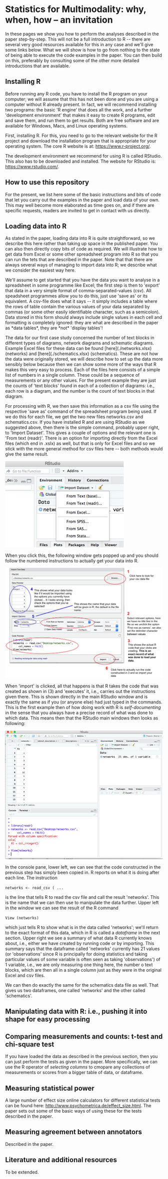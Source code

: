 # Statistics for Multimodality: why, when, how – an invitation

In these pages we show you how to perform the analyses described in the paper step-by-step. This will not be a full introduction to R -- there are several very good resources available for this in any case and we'll give some links below. What we will show is how to go from nothing to the state of being able to execute the code examples in the paper. You can then build on this, preferably by consulting some of the other more detailed introductions that are available.

## Installing R

Before running any R code, you have to install the R program on your computer; we will assume that this has not been done and you are using a computer without R already present. In fact, we will recommend installing two programs: the basic 'R engine' that does all the work, and a further 'development environment' that makes it easy to create R programs, edit and save them, and run them to get results. Both are free software and are available for Windows, Macs, and Linux operating systems. 

First, installing R. For this, you need to go to the relevant website for the R project and download the installation program that is appropriate for your operating system. The core R website is at: https://www.r-project.org/. 

The development environment we recommend for using R is called RStudio. This also has to be downloaded and installed. The website for RStudio is: https://www.rstudio.com/. 

## How to use this repository
For the present, we list here some of the basic instructions and bits of code that let you carry out the examples in the paper and load data of your own. This may well become more elaborated as time goes on, and if there are specific requests, readers are invited to get in contact with us directly.

## Loading data into R
As stated in the paper, loading data into R is quite straightforward, so we describe this here rather than taking up space in the published paper. You can also then directly copy bits of code as required. We will illustrate how to get data from Excel or some other spreadsheet program into R so that you can run the tets that are described in the paper. Note that that there are always several ways of managing to import data into R; we describe what we consider the easiest way here.

<p>We'll assume to get started that you have the data you want to analyse in a spreadsheet in some programme like Excel; the first step is then to 'export' that data in a very simple format of comma-separated-values (csv). All speadsheet programmes allow you to do this, just use 'save as' or its equivalent. A csv-file does what it says -- it simply includes a table where the rows of table contain the various values of your data separated by commas (or some other easily identifiable character, such as a semicolon). Data stored in this form should always include single values in each cell and formatting is completely ignored: they are what are described in the paper as *data tables*, they are *not* 'display tables'!
  
<p>The data for our first case study concerned the number of text blocks in different types of diagrams, network diagrams and schematic diagrams. Example Excel files for these data can be found 
[here](./networks.xlsx) (networks) 
and [here](./schematics.xlsx) (schematics). These are not how the data were originally stored, we will describe how to set up the data more sensibly below because then we can show some more of the ways that R makes this very easy to process. Each of the files here consists of a simple list of numbers in a single column. These could be a sequence of measurements or any other values. For the present example they are just the counts of 'text blocks' found in each of a collection of diagrams: i.e., each row is a diagram, and the number is the count of text blocks in that diagram.

<p>For processing with R, we then save this information as a csv file using the respective 'save as' command of the spreadsheet program being used. If we do this for each file, we get the two new files networks.csv and schematics.csv. 
If you have installed R and are using RStudio as we suggested above, then there is the simple command, probably upper right, to 'Import Dataset'. This gives a couple of options and the relevant one is 'From text (readr)'. There is an option for importing directly from the Excel files (which end in .xslx) as well, but that is only for Excel files and so we stick with the more general method for csv files here -- both methods would give the same result.

![RStudio data import options](R-import-menu.png)

When you click this, the following window gets popped up and you should follow the numbered instructions to actually get your data into R.

![RStudio data import window](R-importing-data.png)

When 'import' is clicked, all that happens is that R takes the code that was created as shown in (3) and 'executes' it, i.e., carries out the instructions given there. This is shown directly in the main RStudio window and is exactly the same as if you (or anyone else) had just typed in the commands. This is the first example then of how doing work with R is *self-documenting* in the sense that you always have a precise record of what was done to which data. This means then that the RStudio main windows then looks as following:

![RStudio window after importing data](R-import-results.png)

In the console pane, lower left, we can see that the code constructed in the previous
step has simply been copied in. R reports on what it is doing after each line. The
instruction

```networks <- read_csv ( ...```

is the line that tells R to read the csv file and call the result 'networks'. This is
the name that we can then use to manipulate the data further. Upper left
in the window we can see the result of the R command

```View (networks)```

which just tells R to show what is in the data called 'networks'; we'll return to the exact format of this
data, which in R is called a *dataframe* in the next section. Upper right we see a summary
of what data R currently knows about, i.e., either we have created by running code or
by importing. This summary says that the dataframe called 'networks' currently has
21 values (or 'observations' since R is principally for doing statistics and taking particular values of
some variable is often seen as taking 'observations') of 1 variable, i.e., we are only measuring one thing here, the number o text blocks, which are then all in a single column just as they were in the original Excel and csv files.

We can then do exactly the same for the schematics data file as well. That gives
us two dataframes, one called 'networks' and the other called 'schematics'.



## Manipulating data with R: i.e., pushing it into shape for easy processing

## Comparing measurements and counts: t-test and chi-square test

If you have loaded the data as described in the previous section, then you can just perform the tests as given in the paper. More specifically, we can use the R operator of *selecting columns* to cmopare any collections of measurements or scores from a bigger table of data, or dataframe. 

## Measuring statistical power

A large number of effect size online calculators for different statistical tests can be found here: http://www.psychometrica.de/effect_size.html. The paper sets out some of the basic ways of using these for the tests described in the paper.

## Measuring agreement between annotators
Described in the paper.

## Literature and additional resources
To be extended.
